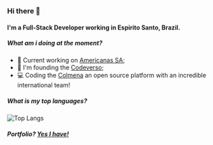 ### Hi there 👋

#### I'm a Full-Stack Developer working in Espirito Santo, Brazil.

##### What am i doing at the moment?

- 🏢 Current working on [Americanas SA](https://www.americanas.com.br/);
- 🚀 I'm founding the [Codeverso](https://github.com/codeversoteam);
- 💻 Coding the [Colmena](https://blog.colmena.media/) an open source platform with an incredible international team!

##### What is my top languages?

![Top Langs](https://github-readme-stats.vercel.app/api/top-langs/?username=antunesgabriel&theme=radical)

##### Portfolio? [Yes I have!](https://gabrielantunes.vercel.app)

